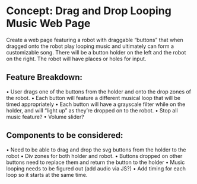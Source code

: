 # Concept: Drag and Drop Looping Music Web Page

Create a web page featuring a robot with draggable “buttons” that when dragged onto the robot play looping music and ultimately can form a customizable song. There will be a button holder on the left and the robot on the right. The robot will have places or holes for input. 

## Feature Breakdown:

• User drags one of the buttons from the holder and onto the drop zones of the robot.
• Each button will feature a different musical loop that will be timed appropriately 
• Each button will have a grayscale filter while on the holder, and will “light up” as they’re dropped on to the robot.
• Stop all music feature? 
• Volume slider?

## Components to be considered:

• Need to be able to drag and drop the svg buttons from the holder to the robot
• Div zones for both holder and robot.
• Buttons dropped on other buttons need to replace them and return the button to the holder
• Music looping needs to be figured out (add audio via JS?)
• Add timing for each loop so it starts at the same time.

